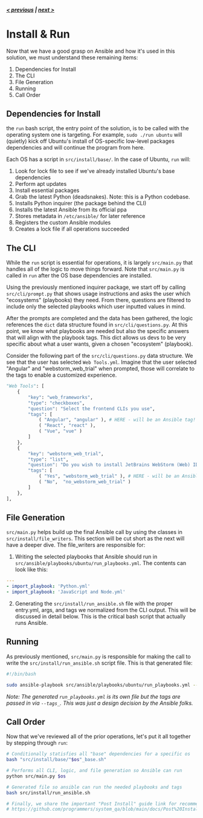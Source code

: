 ##### [< previous](https://github.com/programmers/system_qa/blob/main/docs/Dev%20Guide/1.%20Ansible%20Usage.md) | [next >](https://github.com/programmers/system_qa/blob/main/docs/Dev%20Guide/3.%20Contributing.md)

# Install & Run

Now that we have a good grasp on Ansible and how it's used in this solution, we must understand these remaining items:

1. Dependencies for Install
2. The CLI
3. File Generation
4. Running
5. Call Order

## Dependencies for Install 

the `run` bash script, the entry point of the solution, is to be called with the operating system one is targeting. For example, `sudo ./run ubuntu` will (quietly) kick off Ubuntu's install of OS-specific low-level packages dependencies and will continue the program from here.

Each OS has a script in `src/install/base/`. In the case of Ubuntu, `run` will:

1. Look for lock file to see if we've already installed Ubuntu's base dependencies
2. Perform apt updates
3. Install essential packages
4. Grab the latest Python (deadsnakes). Note: this is a Python codebase.
5. Installs Python inquirer (the package behind the CLI)
6. Installs the latest Ansible from its official ppa
7. Stores metadata in `/etc/ansible/` for later reference
8. Registers the custom Ansible modules
9. Creates a lock file if all operations succeeded

## The CLI

While the `run` script is essential for operations, it is largely `src/main.py` that handles all of the logic to move things forward. Note that `src/main.py` is called in `run` after the OS base dependencies are installed.

Using the previously mentioned inquirer package, we start off by calling `src/cli/prompt.py` that shows usage instructions and asks the user which "ecosystems" (playbooks) they need. From there, questions are filtered to include only the selected playbooks which user inputted values in mind.

After the prompts are completed and the data has been gathered, the logic references the `dict` data structure found in `src/cli/questions.py`. At this point, we know what playbooks are needed but also the specific answers that will align with the playbook tags. This dict allows us devs to be very specific about what a user wants, given a chosen "ecosystem" (playbook).

Consider the following part of the `src/cli/questions.py` data structure. We see that the user has selected `Web Tools.yml`. Imagine that the user selected "Angular" and "webstorm_web_trial" when prompted, those will correlate to the tags to enable a customized experience.

```python
"Web Tools": [
    {
        "key": "web_frameworks",
        "type": "checkboxes",
        "question": "Select the frontend CLIs you use",
        "tags": [
            ( "Angular", "angular" ), # HERE - will be an Ansible tag!
            ( "React", "react" ),
            ( "Vue", "vue" )
        ]
    },
    {
        "key": "webstorm_web_trial",
        "type": "list",
        "question": "Do you wish to install JetBrains WebStorm (Web) IDE trial?",
        "tags": [
            ( "Yes", "webstorm_web_trial" ), # HERE - will be an Ansible tag!
            ( "No",  "no_webstorm_web_trial" )
        ]
    },
],
```

## File Generation

`src/main.py` helps build up the final Ansible call by using the classes in `src/install/file_writers`. This section will be cut short as the next will have a deeper dive. The file_writers are responsible for:

1. Writing the selected playbooks that Ansible should run in `src/ansible/playbooks/ubuntu/run_playbooks.yml`. The contents can look like this:

```yaml
---
- import_playbook: 'Python.yml'
- import_playbook: 'JavaScript and Node.yml'
```

2. Generating the `src/install/run_ansible.sh` file with the proper entry.yml, args, and tags we normalized from the CLI output. This will be discussed in detail below. This is the critical bash script that actually runs Ansible.

## Running

As previously mentioned, `src/main.py` is responsible for making the call to write the `src/install/run_ansible.sh` script file. This is that generated file:

```bash
#!/bin/bash

sudo ansible-playbook src/ansible/playbooks/ubuntu/run_playbooks.yml --tags="angular,react,pycharm,mysql"
```

_Note: The generated `run_playbooks.yml` is its own file but the tags are passed in via `--tags_`. This was just a design decision by the Ansible folks._

## Call Order

Now that we've reviewed all of the prior operations, let's put it all together by stepping through `run`:

```bash
# Conditionally statisfies all "base" dependencies for a specific os
bash "src/install/base/"$os"_base.sh"

# Performs all CLI, logic, and file generation so Ansible can run
python src/main.py $os

# Generated file so ansible can run the needed playbooks and tags
bash src/install/run_ansible.sh 

# Finally, we share the important "Post Install" guide link for recommended manual steps
# https://github.com/programmers/system_qa/blob/main/docs/Post%20Install/Overview.md
```
